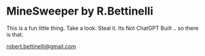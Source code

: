 # MineSweeper by R.Bettinelli

This is a fun little thing.  Take a look. Steal it. 
Its Not ChatGPT Built .. so there is that. 

robert.bettinelli@gmail.com

